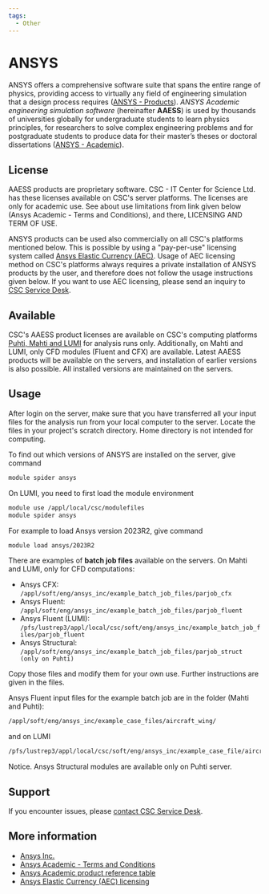```yaml
---
tags:
  - Other
---
```


# ANSYS

ANSYS offers a comprehensive software suite that spans the entire range of physics, providing access to virtually any field of engineering simulation that a design process requires ([ANSYS - Products](https://www.ansys.com/products)). *ANSYS Academic engineering simulation software*  (hereinafter **AAESS**) is used by thousands of universities globally for undergraduate students to learn physics principles, for researchers to solve complex engineering problems and for postgraduate students to produce data for their master’s theses or doctoral dissertations ([ANSYS - Academic](https://www.ansys.com/academic)).

## License

AAESS products are proprietary software. CSC - IT Center for Science Ltd. has these licenses available on CSC's server platforms. The licenses are only for academic use. See about use limitations from link given below (Ansys Academic - Terms and Conditions), and there, LICENSING AND TERM OF USE.

ANSYS products can be used also commercially on all CSC's platforms mentioned below. This is possible by using a "pay-per-use" licensing system called [Ansys Elastic Currency (AEC)](https://www.ansys.com/it-solutions/licensing). Usage of AEC licensing method on CSC's platforms always requires a private installation of ANSYS products by the user, and therefore does not follow the usage instructions given below. If you want to use AEC licensing, please send an inquiry to [CSC Service Desk](../support/contact.md).

## Available

CSC's AAESS product licenses are available on CSC's computing platforms [Puhti, Mahti and LUMI](../computing/available-systems.md) for analysis runs only. Additionally, on Mahti and LUMI, only CFD modules (Fluent and CFX) are available.  Latest AAESS products will be available on the servers, and installation of earlier versions is also possible. All installed versions are maintained on the servers.

## Usage

After login on the server, make sure that you have transferred all your input files for the analysis run from your local computer to the server. Locate the files in your project's scratch directory. Home directory is not intended for computing.

To find out which versions of ANSYS are installed on the server, give command

```bash
module spider ansys
```

On LUMI, you need to first load the module environment

```bash
module use /appl/local/csc/modulefiles
module spider ansys
```

For example to load Ansys version 2023R2, give command

```bash
module load ansys/2023R2
```

There are examples of **batch job files** available on the servers. On Mahti and LUMI, only for CFD computations:

* Ansys CFX: `/appl/soft/eng/ansys_inc/example_batch_job_files/parjob_cfx`
* Ansys Fluent: `/appl/soft/eng/ansys_inc/example_batch_job_files/parjob_fluent`
* Ansys Fluent (LUMI): `/pfs/lustrep3/appl/local/csc/soft/eng/ansys_inc/example_batch_job_files/parjob_fluent`
* Ansys Structural: `/appl/soft/eng/ansys_inc/example_batch_job_files/parjob_struct  (only on Puhti)`

Copy those files and modify them for your own use. Further instructions are given in the files.

Ansys Fluent input files for the example batch job are in the folder (Mahti and Puhti):

```bash
/appl/soft/eng/ansys_inc/example_case_files/aircraft_wing/
```

and on LUMI

```bash
/pfs/lustrep3/appl/local/csc/soft/eng/ansys_inc/example_case_file/aircraft_wing/
```

Notice.  Ansys Structural modules are available only on Puhti server.

## Support

If you encounter issues, please [contact CSC Service Desk](../support/contact.md).

## More information

* [Ansys Inc.](https://www.ansys.com/)
* [Ansys Academic - Terms and Conditions](https://www.ansys.com/academic/terms-and-conditions)
* [Ansys Academic product reference table](https://www.ansys.com/content/dam/web/academic/academic-product-reference-guide.pdf)
* [Ansys Elastic Currency (AEC) licensing](https://www.ansys.com/it-solutions/licensing)
